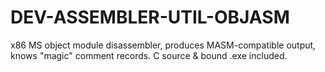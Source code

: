 # DEV-ASSEMBLER-UTIL-OBJASM
x86 MS object module disassembler, produces MASM-compatible output, knows "magic" comment records. C source &amp; bound .exe included.
